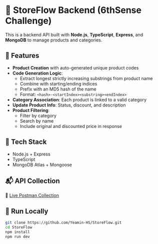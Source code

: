 # 🛒 StoreFlow Backend (6thSense Challenge)

This is a backend API built with **Node.js**, **TypeScript**, **Express**, and **MongoDB** to manage products and categories.

## 🚀 Features

- **Product Creation** with auto-generated unique product codes
- **Code Generation Logic**:
  - Extract longest strictly increasing substrings from product name
  - Combine with starting/ending indices
  - Prefix with an MD5 hash of the name
  - Format: `<hash>-<startIndex><substring><endIndex>`
- **Category Association**: Each product is linked to a valid category
- **Update Product Info**: Status, discount, and description
- **Product Filtering**:
  - Filter by category
  - Search by name
  - Include original and discounted price in response

## 🧰   Tech Stack

- Node.js + Express
- TypeScript
- MongoDB Atlas + Mongoose

## 📬  API Collection

🔗 [Live Postman Collection](https://www.postman.com/yourusername/workspace/storeflow-backend/documentation/12345-abcdef)

## 🧪 Run Locally

```bash
git clone https://github.com/Yeamin-HS/StoreFlow.git
cd StoreFlow
npm install
npm run dev

